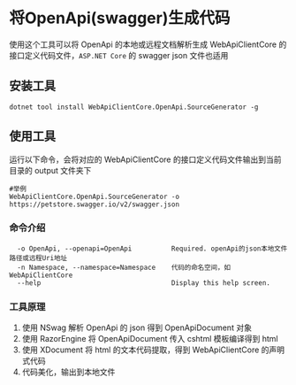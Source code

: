 # 将OpenApi(swagger)生成代码

使用这个工具可以将 OpenApi 的本地或远程文档解析生成 WebApiClientCore 的接口定义代码文件，`ASP.NET Core` 的 swagger json 文件也适用

## 安装工具

```shell
dotnet tool install WebApiClientCore.OpenApi.SourceGenerator -g
```

## 使用工具

运行以下命令，会将对应的 WebApiClientCore 的接口定义代码文件输出到当前目录的 output 文件夹下

```shell
#举例
WebApiClientCore.OpenApi.SourceGenerator -o https://petstore.swagger.io/v2/swagger.json
```

### 命令介绍

```text
  -o OpenApi, --openapi=OpenApi          Required. openApi的json本地文件路径或远程Uri地址
  -n Namespace, --namespace=Namespace    代码的命名空间，如WebApiClientCore
  --help                                 Display this help screen.
```

### 工具原理

1. 使用 NSwag 解析 OpenApi 的 json 得到 OpenApiDocument 对象
2. 使用 RazorEngine 将 OpenApiDocument 传入 cshtml 模板编译得到 html
3. 使用 XDocument 将 html 的文本代码提取，得到 WebApiClientCore 的声明式代码
4. 代码美化，输出到本地文件
